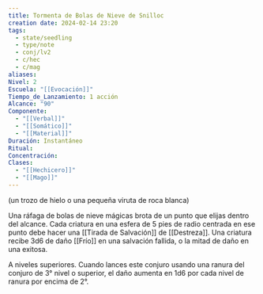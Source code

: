 ```yaml
---
title: Tormenta de Bolas de Nieve de Snilloc
creation date: 2024-02-14 23:20
tags:
  - state/seedling
  - type/note
  - conj/lv2
  - c/hec
  - c/mag
aliases: 
Nivel: 2
Escuela: "[[Evocación]]"
Tiempo_de_Lanzamiento: 1 acción
Alcance: "90"
Componente:
  - "[[Verbal]]"
  - "[[Somático]]"
  - "[[Material]]"
Duración: Instantáneo
Ritual: 
Concentración: 
Clases:
  - "[[Hechicero]]"
  - "[[Mago]]"
---
```

(un trozo de hielo o una pequeña viruta de roca blanca)

Una ráfaga de bolas de nieve mágicas brota de un punto que elijas dentro del alcance. Cada criatura en una esfera de 5 pies de radio centrada en ese punto debe hacer una [[Tirada de Salvación]] de [[Destreza]]. Una criatura recibe 3d6 de daño [[Frío]] en una salvación fallida, o la mitad de daño en una exitosa.

A niveles superiores. Cuando lances este conjuro usando una ranura del conjuro de 3° nivel o superior, el daño aumenta en 1d6 por cada nivel de ranura por encima de 2°.
